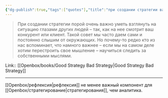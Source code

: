 ```yaml
---
{"dg-publish":true,"tags":["quotes"],"title":"при создании стратегии важно научиться следить за собственными мыслями","date":"2022-08-09T18:39:33+03:00","modified_at":"2023-07-24T09:48:09+03:00","alias":"при создании стратегии важно научиться следить за собственными мыслями","dg-path":"/quotes/202208091839.md","permalink":"/quotes/202208091839/","dgPassFrontmatter":true}
---
```



> При создании стратегии порой очень важно уметь взглянуть на ситуацию глазами других людей – так, как на нее смотрит ваш конкурент или клиент. Такой совет мы часто даем сами и постоянно слышим от окружающих. Но почему-то редко кто из нас вспоминает, что намного важнее – если мы на самом деле хотим перестроить свое мышление – научиться следить за собственными мыслями.

Link:: [[Openbox/books/Good Strategy Bad Strategy\|Good Strategy Bad Strategy]]

---

[[Openbox/рефлексия\|рефлексия]] не менее важный компонент для [[Openbox/стратегирование\|стратегирования]], чем аналитика.
